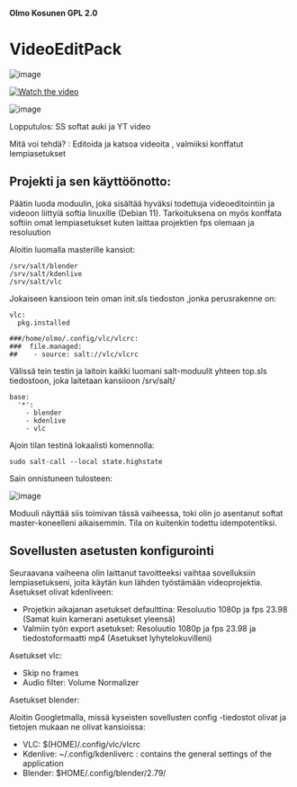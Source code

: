 **Olmo Kosunen GPL 2.0**

# VideoEditPack
![image](https://user-images.githubusercontent.com/60943507/168652154-854af248-07e2-4f1e-9176-a723c4498be2.png)

 [![Watch the video](https://img.youtube.com/vi/rWjIpZxOqks/maxresdefault.jpg)](https://youtu.be/rWjIpZxOqks)                                                                                                 

![image](https://user-images.githubusercontent.com/60943507/168652555-17a99538-08c6-403e-914a-92b55b75d220.png)



Lopputulos: SS softat auki ja YT video

Mitä voi tehdä? : Editoida ja katsoa videoita , valmiiksi konffatut lempiasetukset

## Projekti ja sen käyttöönotto:

Päätin luoda moduulin, joka sisältää hyväksi todettuja videoeditointiin ja videoon liittyiä softia linuxille (Debian 11). Tarkoituksena on myös konffata softiin omat lempiasetukset kuten laittaa projektien fps olemaan ja resoluution 

Aloitin luomalla masterille kansiot:

    /srv/salt/blender
    /srv/salt/kdenlive
    /srv/salt/vlc
 
Jokaiseen kansioon tein oman init.sls tiedoston ,jonka perusrakenne on:

    vlc:
      pkg.installed

    ###/home/olmo/.config/vlc/vlcrc:
    ###  file.managed:
    ##    - source: salt://vlc/vlcrc

Välissä tein testin ja laitoin kaikki luomani salt-moduulit yhteen top.sls tiedostoon, joka laitetaan kansiioon /srv/salt/

    base:
      '*':
        - blender
        - kdenlive
        - vlc
       
Ajoin tilan testinä lokaalisti komennolla:
    
    sudo salt-call --local state.highstate
    
Sain onnistuneen tulosteen:

![image](https://user-images.githubusercontent.com/60943507/168825371-4943525a-346e-443b-9d1b-80430d136f3c.png)

Moduuli näyttää siis toimivan tässä vaiheessa, toki olin jo asentanut softat master-koneelleni aikaisemmin. Tila on kuitenkin todettu idempotentiksi.

## Sovellusten asetusten konfigurointi

Seuraavana vaiheena olin laittanut tavoitteeksi vaihtaa sovelluksiin lempiasetukseni, joita käytän kun lähden työstämään videoprojektia.
Asetukset olivat kdenliveen: 

* Projetkin aikajanan asetukset defaulttina: Resoluutio 1080p ja fps 23.98 (Samat kuin kamerani asetukset yleensä)
* Valmiin työn export asetukset: Resoluutio 1080p ja fps 23.98 ja tiedostoformaatti mp4 (Asetukset lyhytelokuvilleni)

Asetukset vlc:

* Skip no frames
* Audio filter: Volume Normalizer

Asetukset blender:


Aloitin Googletmalla, missä kyseisten sovellusten config -tiedostot olivat ja tietojen mukaan ne olivat kansioissa:

* VLC: $(HOME)/.config/vlc/vlcrc
* Kdenlive: ~/.config/kdenliverc : contains the general settings of the application
* Blender: $HOME/.config/blender/2.79/

    
  

